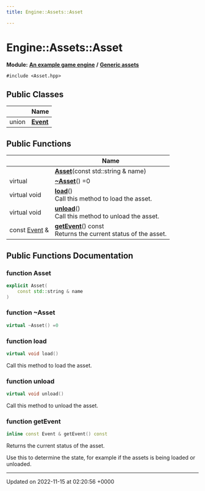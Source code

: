 ```yaml
---
title: Engine::Assets::Asset

---
```


# Engine::Assets::Asset

**Module:** **[An example game engine](/modules/group__Engine.md)** **/** **[Generic assets](/modules/group__Assets.md)**






`#include <Asset.hpp>`

## Public Classes

|                | Name           |
| -------------- | -------------- |
| union | **[Event](/classes/unionEngine_1_1Assets_1_1Asset_1_1Event.md)**  |

## Public Functions

|                | Name           |
| -------------- | -------------- |
| | **[Asset](/classes/classEngine_1_1Assets_1_1Asset.md#function-asset)**(const std::string & name) |
| virtual | **[~Asset](/classes/classEngine_1_1Assets_1_1Asset.md#function-~asset)**() =0 |
| virtual void | **[load](/classes/classEngine_1_1Assets_1_1Asset.md#function-load)**()<br>Call this method to load the asset.  |
| virtual void | **[unload](/classes/classEngine_1_1Assets_1_1Asset.md#function-unload)**()<br>Call this method to unload the asset.  |
| const [Event](/classes/unionEngine_1_1Assets_1_1Asset_1_1Event.md) & | **[getEvent](/classes/classEngine_1_1Assets_1_1Asset.md#function-getevent)**() const<br>Returns the current status of the asset.  |

## Public Functions Documentation

### function Asset

```cpp
explicit Asset(
    const std::string & name
)
```


### function ~Asset

```cpp
virtual ~Asset() =0
```


### function load

```cpp
virtual void load()
```

Call this method to load the asset. 

### function unload

```cpp
virtual void unload()
```

Call this method to unload the asset. 

### function getEvent

```cpp
inline const Event & getEvent() const
```

Returns the current status of the asset. 

Use this to determine the state, for example if the assets is being loaded or unloaded. 


-------------------------------

Updated on 2022-11-15 at 02:20:56 +0000